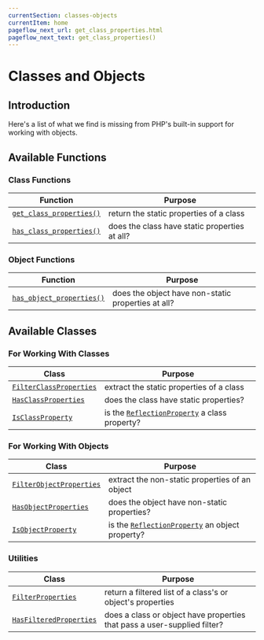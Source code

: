 ```yaml
---
currentSection: classes-objects
currentItem: home
pageflow_next_url: get_class_properties.html
pageflow_next_text: get_class_properties()
---
```


# Classes and Objects

## Introduction

Here's a list of what we find is missing from PHP's built-in support for working with objects.

## Available Functions

### Class Functions

Function | Purpose
---------|--------
[`get_class_properties()`](get_class_properties.html) | return the static properties of a class
[`has_class_properties()`](has_class_properties.html) | does the class have static properties at all?

### Object Functions

Function | Purpose
---------|--------
[`has_object_properties()`](has_object_properties.html) | does the object have non-static properties at all?

## Available Classes

### For Working With Classes

Class | Purpose
------| -------
[`FilterClassProperties`](FilterClassProperties.html) | extract the static properties of a class
[`HasClassProperties`](HasClassProperties.html) | does the class have static properties?
[`IsClassProperty`](IsClassProperty.html) | is the [`ReflectionProperty`](http://www.php.net/ReflectionProperty) a class property?

### For Working With Objects

Class | Purpose
------|--------
[`FilterObjectProperties`](FilterObjectProperties.html) | extract the non-static properties of an object
[`HasObjectProperties`](HasObjectProperties.html) | does the object have non-static properties?
[`IsObjectProperty`](IsObjectProperty.html) | is the [`ReflectionProperty`](http://www.php.net/ReflectionProperty) an object property?

### Utilities

Class | Purpose
------|--------
[`FilterProperties`](FilterProperties.html) | return a filtered list of a class's or object's properties
[`HasFilteredProperties`](HasProperties.html) | does a class or object have properties that pass a user-supplied filter?
